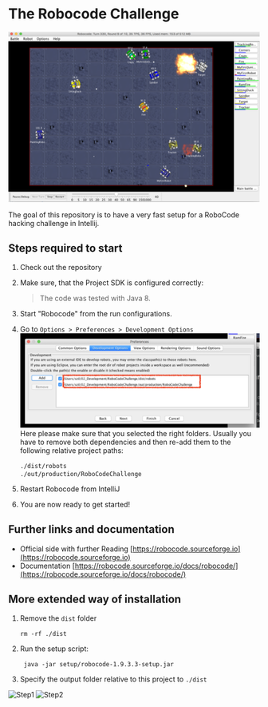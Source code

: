 # The Robocode Challenge

![Teser](./docu/robocode.png)

The goal of this repository is to have a very fast setup for a RoboCode hacking challenge in Intellij.

## Steps required to start

1. Check out the repository
1. Make sure, that the Project SDK is configured correctly:
    > The code was tested with Java 8.
1. Start "Robocode" from the run configurations.
1. Go to `Options > Preferences > Development Options`
    ![DevelopmentOptions](./docu/DevelopmentOptions.png)
    Here please make sure that you selected the right folders.
    Usually you have to remove both dependencies and then re-add them to the following relative project paths:
    
    ```
    ./dist/robots
    ./out/production/RoboCodeChallenge
    ```
1. Restart Robocode from IntelliJ
1. You are now ready to get started!

## Further links and documentation
- Official side with further Reading [https://robocode.sourceforge.io](https://robocode.sourceforge.io)
- Documentation [https://robocode.sourceforge.io/docs/robocode/](https://robocode.sourceforge.io/docs/robocode/)

## More extended way of installation

1. Remove the `dist` folder
    ```
    rm -rf ./dist
    ```
2. Run the setup script:
   ```
    java -jar setup/robocode-1.9.3.3-setup.jar 
    ```
3. Specify the output folder relative to this project to `./dist` 

![Step1](./docu/step1.png) ![Step2](./docu/step2.png)
